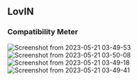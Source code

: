 ## LovIN

### Compatibility Meter

![Screenshot from 2023-05-21 03-49-53](https://github.com/rooben-me/lovin/assets/51721541/7f7dd36f-aba6-44af-9ce9-f5a9fef5f362)
![Screenshot from 2023-05-21 03-50-08](https://github.com/rooben-me/lovin/assets/51721541/f0c238e3-ade5-4571-a3fb-37e571859294)
![Screenshot from 2023-05-21 03-49-18](https://github.com/rooben-me/lovin/assets/51721541/661c6036-a448-4e51-b75f-df23334d1731)
![Screenshot from 2023-05-21 03-49-41](https://github.com/rooben-me/lovin/assets/51721541/952add59-33d4-4fd1-9fdb-1b7c33a3ffcb)

